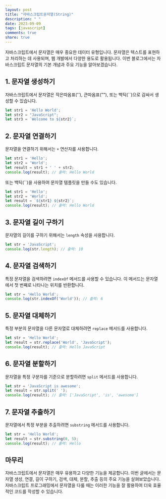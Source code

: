 ```yaml
---
layout: post
title: "자바스크립트문자열(String)"
description: " "
date: 2023-09-09
tags: [javascript]
comments: true
share: true
---
```


자바스크립트에서 문자열은 매우 중요한 데이터 유형입니다. 문자열은 텍스트를 표현하고 처리하는 데 사용되며, 웹 개발에서 다양한 용도로 활용됩니다. 이번 블로그에서는 자바스크립트 문자열의 기본 개념과 주요 기능을 알아보겠습니다.

## 1. 문자열 생성하기

자바스크립트에서 문자열은 작은따옴표(''), 큰따옴표(""), 또는 백틱(``)으로 감싸서 생성할 수 있습니다.

```javascript
let str1 = 'Hello World';
let str2 = "JavaScript";
let str3 = `Welcome to ${str2}`;
```

## 2. 문자열 연결하기

문자열을 연결하기 위해서는 `+` 연산자를 사용합니다.

```javascript
let str1 = 'Hello';
let str2 = 'World';
let result = str1 + ' ' + str2;
console.log(result); // 출력: Hello World
```

또는 백틱(``)을 사용하여 문자열 템플릿을 만들 수도 있습니다.

```javascript
let str1 = 'Hello';
let str2 = 'World';
let result = `${str1} ${str2}`;
console.log(result); // 출력: Hello World
```

## 3. 문자열 길이 구하기

문자열의 길이를 구하기 위해서는 `length` 속성을 사용합니다.

```javascript
let str = 'JavaScript';
console.log(str.length); // 출력: 10
```

## 4. 문자열 검색하기

특정 문자열을 검색하려면 `indexOf` 메서드를 사용할 수 있습니다. 이 메서드는 문자열에서 첫 번째로 나타나는 위치를 반환합니다.

```javascript
let str = 'Hello World';
console.log(str.indexOf('World')); // 출력: 6
```

## 5. 문자열 대체하기

특정 부분의 문자열을 다른 문자열로 대체하려면 `replace` 메서드를 사용합니다.

```javascript
let str = 'Hello World';
let result = str.replace('World', 'JavaScript');
console.log(result); // 출력: Hello JavaScript
```

## 6. 문자열 분할하기

문자열을 특정 구분자를 기준으로 분할하려면 `split` 메서드를 사용합니다.

```javascript
let str = 'JavaScript is awesome';
let result = str.split(' ');
console.log(result); // 출력: ['JavaScript', 'is', 'awesome']
```

## 7. 문자열 추출하기

문자열에서 특정 부분을 추출하려면 `substring` 메서드를 사용합니다.

```javascript
let str = 'Hello World';
let result = str.substring(0, 5);
console.log(result); // 출력: Hello
```

## 마무리

자바스크립트에서 문자열은 매우 유용하고 다양한 기능을 제공합니다. 이번 글에서는 문자열 생성, 연결, 길이 구하기, 검색, 대체, 분할, 추출 등의 주요 기능을 살펴보았습니다. 자바스크립트 프로그래밍에서 문자열을 다룰 때는 이러한 기능을 잘 활용하여 더욱 효율적인 코드를 작성할 수 있습니다.